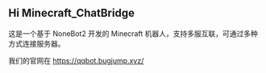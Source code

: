 ## Hi Minecraft_ChatBridge

<!--

**Here are some ideas to get you started:**

🙋‍♀️ A short introduction - what is your organization all about?
🌈 Contribution guidelines - how can the community get involved?
👩‍💻 Useful resources - where can the community find your docs? Is there anything else the community should know?
🍿 Fun facts - what does your team eat for breakfast?
🧙 Remember, you can do mighty things with the power of [Markdown](https://docs.github.com/github/writing-on-github/getting-started-with-writing-and-formatting-on-github/basic-writing-and-formatting-syntax)
-->
这是一个基于 NoneBot2 开发的 Minecraft 机器人，支持多服互联，可通过多种方式连接服务器。

我们的官网在 https://qqbot.bugjump.xyz/
